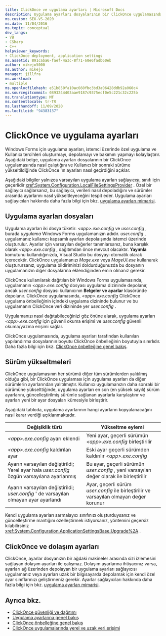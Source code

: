 ```yaml
---
title: ClickOnce ve uygulama ayarları | Microsoft Docs
description: Uygulama ayarları dosyalarının bir ClickOnce uygulamasında nasıl çalıştığını ve Kullanıcı sonraki sürüme yükseltirken, ClickOnce 'ın ayarları nasıl geçirdiğini öğrenin.
ms.custom: SEO-VS-2020
ms.date: 11/04/2016
ms.topic: conceptual
dev_langs:
- VB
- CSharp
- C++
helpviewer_keywords:
- ClickOnce deployment, application settings
ms.assetid: 891caba6-faef-4a3c-8f71-60e6fadb60eb
author: mikejo5000
ms.author: mikejo
manager: jillfra
ms.workload:
- multiple
ms.openlocfilehash: e51b850fa10ac660fbc3bd3a06428ddb92a060c4
ms.sourcegitcommit: 0893244403aae9187c9375ecf0e5c221c32c225b
ms.translationtype: MT
ms.contentlocale: tr-TR
ms.lasthandoff: 11/09/2020
ms.locfileid: "94383137"
---
```

# <a name="clickonce-and-application-settings"></a>ClickOnce ve uygulama ayarları
Windows Forms için uygulama ayarları, istemci üzerinde özel uygulama ve Kullanıcı tercihleri oluşturmayı, depolamayı ve bakımını yapmayı kolaylaştırır. Aşağıdaki belge, uygulama ayarları dosyalarının bir ClickOnce uygulamasında nasıl çalıştığını ve Kullanıcı bir sonraki sürüme yükseltildiğinde ClickOnce 'ın ayarları nasıl geçirdiğini açıklar.

 Aşağıdaki bilgiler yalnızca varsayılan uygulama ayarları sağlayıcısı, sınıfı için geçerlidir <xref:System.Configuration.LocalFileSettingsProvider> . Özel bir sağlayıcı sağlarsanız, bu sağlayıcı, verileri nasıl depoladığını ve sürümler arasında ayarlarını nasıl yükseltleyeceğini tespit eder. Uygulama ayarları sağlayıcıları hakkında daha fazla bilgi için bkz. [uygulama ayarları mimarisi](/dotnet/framework/winforms/advanced/application-settings-architecture).

## <a name="application-settings-files"></a>Uygulama ayarları dosyaları
 Uygulama ayarları iki dosya tüketir: *\<app>.exe.config* ve *user.config* , burada *uygulama* Windows Forms uygulamanızın adıdır. *user.config* , uygulamanız kullanıcı kapsamlı ayarları depolaışında istemci üzerinde oluşturulur. Ayarlar için varsayılan değerler tanımlarsanız, buna karşılık olarak *\<app>.exe.config* , dağıtımdan önce mevcut olacaktır. **Yayımla** komutunu kullandığınızda, Visual Studio bu dosyayı otomatik olarak içerecektir. ClickOnce uygulamanızı *Mage.exe* veya *MageUI.exe* kullanarak oluşturursanız, uygulama bildiriminizi doldurduğunuzda bu dosyanın uygulamanızın diğer dosyalarına eklendiğinden emin olmanız gerekir.

 ClickOnce kullanılarak dağıtılan bir Windows Forms uygulamasında, uygulamanın *\<app>.exe.config* dosyası uygulama dizininde depolanır, ancak *user.config* dosyası kullanıcının **Belgeler ve ayarlar** klasöründe depolanır. ClickOnce uygulamasında, *\<app>.exe.config* ClickOnce uygulama önbelleğinin içindeki uygulama dizininde bulunur ve bu uygulamanın ClickOnce veri dizininde yer *user.config* .

 Uygulamanızı nasıl dağıtabileceğinizi göz önüne alarak, uygulama ayarları *\<app>.exe.config* için güvenli okuma erişimi ve *user.config* güvenli okuma/yazma erişimi sağlar.

 ClickOnce uygulamasında, uygulama ayarları tarafından kullanılan yapılandırma dosyalarının boyutu ClickOnce önbelleğinin boyutuyla sınırlıdır. Daha fazla bilgi için bkz. [ClickOnce önbelleğine genel bakış](../deployment/clickonce-cache-overview.md).

## <a name="version-upgrades"></a>Sürüm yükseltmeleri
 ClickOnce uygulamasının her sürümü diğer tüm sürümlerden yalıtılmış olduğu gibi, bir ClickOnce uygulaması için uygulama ayarları da diğer sürümlerin ayarlarından yalıtılmıştır. Kullanıcı uygulamanızın daha sonraki bir sürümüne yükselttiğinde, uygulama ayarları en son (en yüksek sayılı) sürüm ayarlarını, güncelleştirilmiş sürümle sağlanan ayarlarla karşılaştırır ve ayarları yeni bir ayar dosyaları kümesiyle birleştirir.

 Aşağıdaki tabloda, uygulama ayarlarının hangi ayarların kopyalanacağını nasıl karar verdiği açıklanmaktadır.

|Değişiklik türü|Yükseltme eylemi|
|--------------------|--------------------|
|*\<app>.exe.config* ayarı eklendi|Yeni ayar, geçerli sürümün *\<app>.exe.config* birleştirilir|
|*\<app>.exe.config* kaldırılan ayar|Eski ayar geçerli sürümden kaldırılır *\<app>.exe.config*|
|Ayarın varsayılan değiştirildi; Yerel ayar hala *user.config* özgün varsayılana ayarlanmış|Bu ayar, geçerli sürümün *user.config* , yeni varsayılan değer olarak ile birleştirilir|
|Ayarın varsayılan değiştirildi; *user.config* ' de varsayılan olmayan ayar ayarlandı|Ayar, geçerli sürüm *user.config* ile birleştirilir ve varsayılan olmayan değer korunur|

Kendi uygulama ayarları sarmalayıcı sınıfınızı oluşturduysanız ve güncelleştirme mantığını özelleştirmek istiyorsanız, yöntemini geçersiz kılabilirsiniz <xref:System.Configuration.ApplicationSettingsBase.Upgrade%2A> .

## <a name="clickonce-and-roaming-settings"></a>ClickOnce ve dolaşım ayarları
 ClickOnce, ayarlar dosyanızın bir ağdaki makineler arasında sizi izlemesini sağlayan dolaşım ayarları ile çalışmaz. Dolaşım ayarlarına ihtiyacınız varsa, ayarları ağ üzerinden depolayan bir uygulama ayarları sağlayıcısı uygulamanız veya ayarları uzak bir bilgisayarda depolamak için kendi özel ayar sınıflarınızı geliştirmeniz gerekir. Ayarlar sağlayıcıları hakkında daha fazla bilgi için bkz. [uygulama ayarları mimarisi](/dotnet/framework/winforms/advanced/application-settings-architecture).

## <a name="see-also"></a>Ayrıca bkz.
- [ClickOnce güvenliği ve dağıtımı](../deployment/clickonce-security-and-deployment.md)
- [Uygulama ayarlarına genel bakış](/dotnet/framework/winforms/advanced/application-settings-overview)
- [ClickOnce önbelleğine genel bakış](../deployment/clickonce-cache-overview.md)
- [ClickOnce uygulamalarında yerel ve uzak veri erişimi](../deployment/accessing-local-and-remote-data-in-clickonce-applications.md)